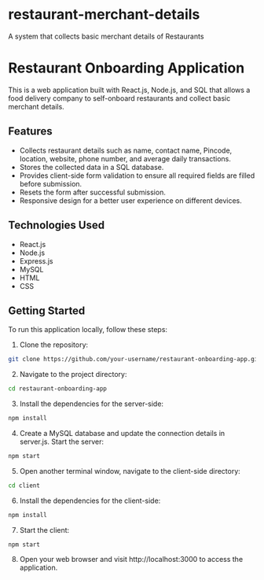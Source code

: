 # restaurant-merchant-details
A system that collects basic merchant details of Restaurants

# Restaurant Onboarding Application

This is a web application built with React.js, Node.js, and SQL that allows a food delivery company to self-onboard restaurants and collect basic merchant details.

## Features

- Collects restaurant details such as name, contact name, Pincode, location, website, phone number, and average daily transactions.
- Stores the collected data in a SQL database.
- Provides client-side form validation to ensure all required fields are filled before submission.
- Resets the form after successful submission.
- Responsive design for a better user experience on different devices.

## Technologies Used

- React.js
- Node.js
- Express.js
- MySQL
- HTML
- CSS

## Getting Started

To run this application locally, follow these steps:

1. Clone the repository:

```bash
git clone https://github.com/your-username/restaurant-onboarding-app.git
```

2. Navigate to the project directory:
```bash
cd restaurant-onboarding-app
```
3. Install the dependencies for the server-side:
```bash
npm install
```
4. Create a MySQL database and update the connection details in server.js.
Start the server:

```bash
npm start
```
5. Open another terminal window, navigate to the client-side directory:
```bash
cd client
```
6. Install the dependencies for the client-side:
```bash
npm install
```
7. Start the client:
```bash
npm start
```
8. Open your web browser and visit http://localhost:3000 to access the application.

